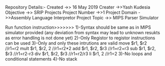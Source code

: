 Repository Details:-
Created ->> 16 May 2019
Creater ->>Yash Kudesia
Objective ->> SRIP Projects
Project Number ->>1
Project Domain ->>Assembly Language Interpretor
Project Topic ->> MIPS Parser Simulator

Run function instruction>>>>>>>
1)-Syntax should be same as in MIPS simulator provided (any deviation from syntax may lead to unknown resukts as error handling is not done yet)
2)-Only Registor to registor instructions can be used
3)-Only and only these intrutions are valid
	move $r1, $r2	//r1=r2
	mult $r1, $r2, 2	//r1=r2*2
	add $r1, $r2, $r3	//r1=r2+r3
	sub $r1, $r2, $r3	//r1=r2-r3
	div $r1, $r2, $r3	//r1=r2/r3
	li $r1, 2		//r1=2
3)-No loops and conditional statements
4)-No stack
